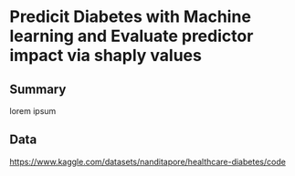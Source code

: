 # Predicit Diabetes with Machine learning and Evaluate predictor impact via shaply values

## Summary
lorem ipsum

## Data
https://www.kaggle.com/datasets/nanditapore/healthcare-diabetes/code

